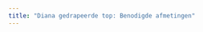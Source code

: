 ```yaml
---
title: "Diana gedrapeerde top: Benodigde afmetingen"
---
```


<DesignMeasurements design='diana' />
